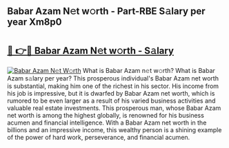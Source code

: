 ## Babar Azam N𝚎t w𝚘rth - Part-RBE S𝚊lary per year Xm8p0

# <h2><a href="http://gc1o88y.nevu.top/?p=Babar+Azam">🔗 👉🔴 Babar Azam N𝚎t w𝚘rth - S𝚊lary</a></h2>

[![Babar Azam N𝚎t W𝚘rth](https://i.imgur.com/Oavwk0R.jpeg)](http://gc1o88y.nevu.top/?p=Babar+Azam)
What is Babar Azam n𝚎t w𝚘rth? What is Babar Azam s𝚊lary per year?
This prosperous individual's Babar Azam net worth is substantial, making him one of the richest in his sector. His income from his job is impressive, but it is dwarfed by Babar Azam net worth, which is rumored to be even larger as a result of his varied business activities and valuable real estate investments. This prosperous man, whose Babar Azam net worth is among the highest globally, is renowned for his business acumen and financial intelligence. With a Babar Azam net worth in the billions and an impressive income, this wealthy person is a shining example of the power of hard work, perseverance, and financial acumen.
